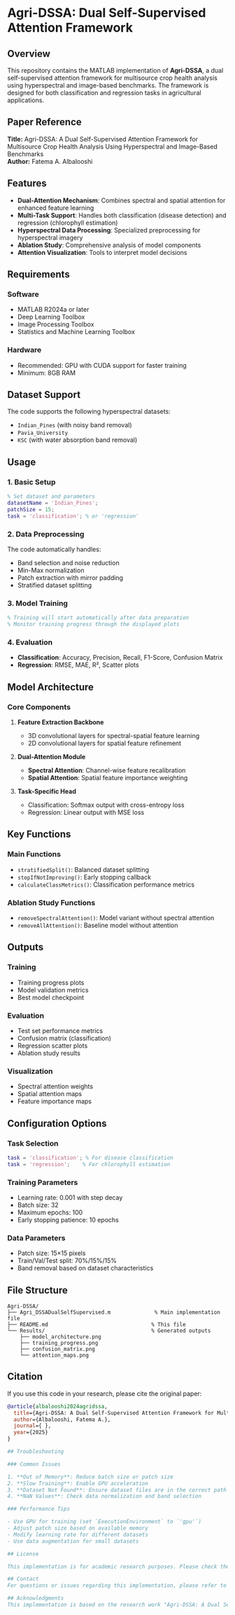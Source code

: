 # Agri-DSSA: Dual Self-Supervised Attention Framework

## Overview

This repository contains the MATLAB implementation of **Agri-DSSA**, a dual self-supervised attention framework for multisource crop health analysis using hyperspectral and image-based benchmarks. The framework is designed for both classification and regression tasks in agricultural applications.

## Paper Reference

**Title:** Agri-DSSA: A Dual Self-Supervised Attention Framework for Multisource Crop Health Analysis Using Hyperspectral and Image-Based Benchmarks  
**Author:** Fatema A. Albalooshi

## Features

- **Dual-Attention Mechanism**: Combines spectral and spatial attention for enhanced feature learning
- **Multi-Task Support**: Handles both classification (disease detection) and regression (chlorophyll estimation)
- **Hyperspectral Data Processing**: Specialized preprocessing for hyperspectral imagery
- **Ablation Study**: Comprehensive analysis of model components
- **Attention Visualization**: Tools to interpret model decisions

## Requirements

### Software
- MATLAB R2024a or later
- Deep Learning Toolbox
- Image Processing Toolbox
- Statistics and Machine Learning Toolbox

### Hardware
- Recommended: GPU with CUDA support for faster training
- Minimum: 8GB RAM

## Dataset Support

The code supports the following hyperspectral datasets:
- `Indian_Pines` (with noisy band removal)
- `Pavia_University` 
- `KSC` (with water absorption band removal)

## Usage

### 1. Basic Setup
```matlab
% Set dataset and parameters
datasetName = 'Indian_Pines';
patchSize = 15;
task = 'classification'; % or 'regression'
```

### 2. Data Preprocessing
The code automatically handles:
- Band selection and noise reduction
- Min-Max normalization
- Patch extraction with mirror padding
- Stratified dataset splitting

### 3. Model Training
```matlab
% Training will start automatically after data preparation
% Monitor training progress through the displayed plots
```

### 4. Evaluation
- **Classification**: Accuracy, Precision, Recall, F1-Score, Confusion Matrix
- **Regression**: RMSE, MAE, R², Scatter plots

## Model Architecture

### Core Components

1. **Feature Extraction Backbone**
   - 3D convolutional layers for spectral-spatial feature learning
   - 2D convolutional layers for spatial feature refinement

2. **Dual-Attention Module**
   - **Spectral Attention**: Channel-wise feature recalibration
   - **Spatial Attention**: Spatial feature importance weighting

3. **Task-Specific Head**
   - Classification: Softmax output with cross-entropy loss
   - Regression: Linear output with MSE loss

## Key Functions

### Main Functions
- `stratifiedSplit()`: Balanced dataset splitting
- `stopIfNotImproving()`: Early stopping callback
- `calculateClassMetrics()`: Classification performance metrics

### Ablation Study Functions
- `removeSpectralAttention()`: Model variant without spectral attention
- `removeAllAttention()`: Baseline model without attention

## Outputs

### Training
- Training progress plots
- Model validation metrics
- Best model checkpoint

### Evaluation
- Test set performance metrics
- Confusion matrix (classification)
- Regression scatter plots
- Ablation study results

### Visualization
- Spectral attention weights
- Spatial attention maps
- Feature importance maps

## Configuration Options

### Task Selection
```matlab
task = 'classification'; % For disease classification
task = 'regression';    % For chlorophyll estimation
```

### Training Parameters
- Learning rate: 0.001 with step decay
- Batch size: 32
- Maximum epochs: 100
- Early stopping patience: 10 epochs

### Data Parameters
- Patch size: 15×15 pixels
- Train/Val/Test split: 70%/15%/15%
- Band removal based on dataset characteristics

## File Structure

```
Agri-DSSA/
├── Agri_DSSADualSelfSupervised.m              % Main implementation file
├── README.md                                 % This file
└── Results/                                  % Generated outputs
    ├── model_architecture.png
    ├── training_progress.png
    ├── confusion_matrix.png
    └── attention_maps.png
```

## Citation

If you use this code in your research, please cite the original paper:

```bibtex
@article{albalooshi2024agridssa,
  title={Agri-DSSA: A Dual Self-Supervised Attention Framework for Multisource Crop Health Analysis Using Hyperspectral and Image-Based Benchmarks},
  author={Albalooshi, Fatema A.},
  journal={ },
  year={2025}
}

## Troubleshooting

### Common Issues

1. **Out of Memory**: Reduce batch size or patch size
2. **Slow Training**: Enable GPU acceleration
3. **Dataset Not Found**: Ensure dataset files are in the correct path
4. **NaN Values**: Check data normalization and band selection

### Performance Tips

- Use GPU for training (set `ExecutionEnvironment` to `'gpu'`)
- Adjust patch size based on available memory
- Modify learning rate for different datasets
- Use data augmentation for small datasets

## License

This implementation is for academic research purposes. Please check the original paper for specific licensing details.

## Contact
For questions or issues regarding this implementation, please refer to the original paper or create an issue in the repository.

## Acknowledgments
This implementation is based on the research work "Agri-DSSA: A Dual Self-Supervised Attention Framework for Multisource Crop Health Analysis Using Hyperspectral and Image-Based Benchmarks" by Fatema A. Albalooshi.

